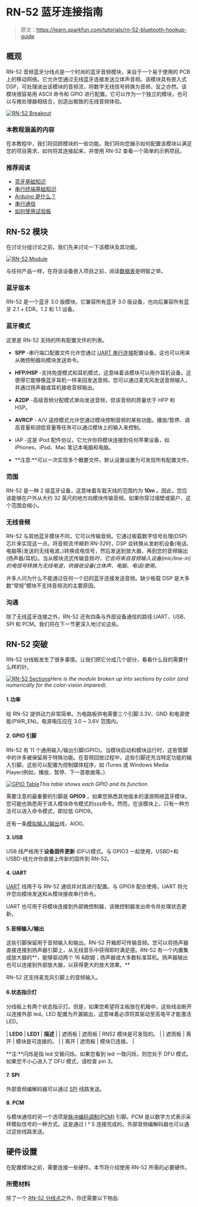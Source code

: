 # RN-52 蓝牙连接指南

> 原文：<https://learn.sparkfun.com/tutorials/rn-52-bluetooth-hookup-guide>

## 概观

RN-52 音频蓝牙分线点是一个时尚的蓝牙音频模块，来自于一个易于使用的 PCB 上的移动网络。它允许您通过无线蓝牙连接发送立体声音频。该模块具有嵌入式 DSP，可处理进出该模块的音频流，将数字无线信号转换为音频，反之亦然。该模块很容易用 ASCII 命令和 GPIO 进行配置。它可以作为一个独立的模块，也可以与微处理器相结合，创造出极致的无线音频体验。

[![RN-52 Breakout](img/347911f42c1d851ec0a06732b0e4e40a.png)](https://cdn.sparkfun.com/assets/learn_tutorials/1/0/8/RN52-1.jpg)

### 本教程涵盖的内容

在本教程中，我们将回顾模块的一些功能。我们将向您展示如何配置该模块以满足您的项目需求，如何将其连接起来，并使用 RN-52 查看一个简单的示例项目。

### 推荐阅读

*   [蓝牙基础知识](https://learn.sparkfun.com/tutorials/bluetooth-basics)
*   [串行终端基础知识](https://learn.sparkfun.com/tutorials/terminal-basics)
*   [Arduino 是什么？](https://learn.sparkfun.com/tutorials/what-is-an-arduino)
*   [串行通信](https://learn.sparkfun.com/tutorials/serial-communication)
*   [如何使用试验板](https://learn.sparkfun.com/tutorials/how-to-use-a-breadboard)

## RN-52 模块

在讨论分组讨论之前，我们先来讨论一下该模块及其功能。

[![RN-52 Module](img/bd4d0fc2f61aa700d928c64f5e88b20c.png)](https://cdn.sparkfun.com/assets/e/e/c/2/4/521d0b97757b7fea0c8b4567.jpg)

与任何产品一样，在将该设备嵌入项目之前，阅读[数据表](https://cdn.sparkfun.com/assets/3/9/1/0/0/5217c61f757b7fd6748b4571.pdf)是明智之举。

### 蓝牙版本

RN-52 是一个蓝牙 3.0 版模块。它兼容所有蓝牙 3.0 版设备，也向后兼容所有蓝牙 2.1 + EDR，1.2 和 1.1 设备。

### 蓝牙模式

这里是 RN-52 支持的所有配置文件的列表。

*   **SPP** -串行端口配置文件允许您通过 [UART 串行连接](https://learn.sparkfun.com/tutorials/serial-communication)配置设备。这也可以用来从微控制器向模块发送命令。
*   **HFP/HSP** -支持免提模式和耳机模式，这意味着该模块可以用作耳机设备。这使得它能够像蓝牙耳机一样来回发送音频。您可以通过麦克风发送音频输入，并通过扬声器或耳机接收音频输出。
*   **A2DP** -高级音频分配模式单向发送音频，但该音频的质量优于 HFP 和 HSP。
*   **AVRCP** - A/V 遥控模式允许您通过模块控制音频的某些功能。播放/暂停、调高音量和调低音量等任务可以通过模块上的输入来控制。
*   iAP -这是 iPod 配件协议，它允许你将模块连接到任何苹果设备，如 iPhones、iPod、Mac 笔记本电脑和电脑。

* **注意:**可以一次实现多个概要文件。默认设置设置为可发现所有配置文件。

### 范围

RN-52 是一种 2 级蓝牙设备，这意味着车载天线的范围约为 **10m** 。因此，您应该能够在户外从大约 32 英尺的地方向模块传输音频。如果你穿过墙壁或窗户，这个范围会缩小。

### 无线音频

RN-52 与其他蓝牙模块不同，它可以传输音频。它通过板载数字信号处理(DSP)芯片来实现这一点。将音频流*传输到 RN-52*时，DSP 会转换从发射机设备(电话、电脑等)发送的无线电波。)转换成电信号，然后发送到放大器，再到您的音频输出(扬声器/耳机)。当从模块流式传输音频*时，它会将来自音频输入设备(mic/line-in)的电信号转换为无线电波，供接收设备(立体声、电脑、电话)使用。*

许多人问为什么不能通过任何一个旧的蓝牙连接发送音频。缺少板载 DSP 是大多数“常规”模块不支持音频流的主要原因。

### 沟通

除了无线蓝牙连接之外，RN-52 还有四条与外部设备通信的路径:UART、USB、SPI 和 PCM。我们将在下一节更深入地讨论这些。

## RN-52 突破

RN-52 分线板发生了很多事情。让我们把它分成几个部分，看看什么目的需要什么样的针。

[![RN-52 Sections](img/1efb609ec9c30aecca8d929c0ab36f23.png)](https://cdn.sparkfun.com/assets/learn_tutorials/1/0/8/RN52-3.png)*Here is the module broken up into sections by color (and numerically for the color-vision impared).*

#### 1.功率

给 RN-52 提供动力非常简单。为电路板供电需要三个引脚:3.3V、GND 和电源使能(PWR_EN)。电源电压应在 3.0 ~ 3.6V 范围内。

#### 2. GPIO 引脚

RN-52 有 11 个通用输入/输出引脚(GPIO)。当模块启动和模块运行时，这些管脚中的许多被保留用于特殊功能。在音频回放过程中，这些引脚还充当特定功能的输入引脚。这些可以配置为控制媒体程序，如 iTunes 或 Windows Media Player(例如，播放、暂停、下一首歌曲等。).

[![GPIO Table](img/c0321c0fd110a7a1a0b72a39877c0595.png)](https://cdn.sparkfun.com/assets/c/f/f/2/4/5217becf757b7fc2748b4569.jpg)*This table shows each GPIO and its function.*

需要注意的最重要的引脚是 **GPIO9** 。如果您熟悉其他版本的漫游网络蓝牙模块，您可能也熟悉用于进入模块命令模式的`$$$`命令。然而，在该模块上，只有一种方法可以进入命令模式，即拉低 GPIO9。

还有一条[模拟输入/输出](https://learn.sparkfun.com/tutorials/analog-to-digital-conversion)线，AIO0。

#### 3. USB

USB 线严格用于**设备固件更新** (DFU)模式。与 GPIO3 一起使用，USBD+和 USBD-线允许你直接上传新的固件到 RN-52。

#### 4. UART

[UART](https://learn.sparkfun.com/tutorials/serial-communication) 线用于与 RN-52 通信并对其进行配置。与 GPIO9 配合使用，UART 将允许您向模块发送和从模块接收串行命令。

UART 也可用于将模块连接到外部微控制器，该微控制器发出命令并处理状态更新。

#### 5.音频输入/输出

这些引脚保留用于音频输入和输出。RN-52 开箱即可传输音频。您可以将扬声器直接连接到扬声器引脚上，从无线音乐中获得即时满足感。RN-52 有一个内置集成放大器的**，能够驱动两个 16 &欧姆；扬声器或大多数标准耳机。扬声器输出也可以连接到外部放大器，以获得更大的放大效果。**

RN-52 还支持麦克风引脚上的音频输入。

#### 6.状态指示灯

分线板上有两个状态指示灯。但是，如果您希望将主板放在机箱中，这些线会断开以连接外部 led。LED 配置为开漏输出，这意味着必须将其驱动至高电平才能激活 LED。

| **LED0** | **LED1** | **描述** |
| 遮雨板 | 遮雨板 | RN52 模块是可发现的。 |
| 遮雨板 | 离开 | 模块是可连接的。 |
| 离开 | 遮雨板 | 模块已连接。 |

**注:**闪烁是指 led 交替闪烁。如果您看到 led 一致闪烁，则您处于 DFU 模式。如果您不小心进入了 DFU 模式，请检查 pin 3。

#### 7. SPI

外部音频编解码器可以通过 [SPI](https://learn.sparkfun.com/tutorials/serial-peripheral-interface-spi) 线路发送。

#### 8. PCM

与模块通信的另一个选项是[脉冲编码调制(PCM)](http://en.wikipedia.org/wiki/Pulse-code_modulation) 引脚。PCM 是以数字方式表示采样模拟信号的一种方式。这是通过 I ² S 连接完成的。外部音频编解码器也可以通过这些线路发送。

## 硬件设置

在配置模块之前，需要连接一些硬件。本节将介绍使用 RN-52 所需的必要硬件。

### 所需材料

除了一个 [RN-52 分线点](https://www.sparkfun.com/products/11777)之外，你还需要以下物品: